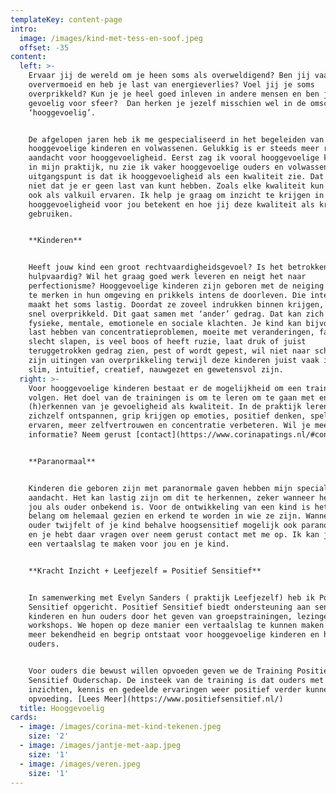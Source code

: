 ```yaml
---
templateKey: content-page
intro:
  image: /images/kind-met-tess-en-soof.jpeg
  offset: -35
content:
  left: >-
    Ervaar jij de wereld om je heen soms als overweldigend? Ben jij vaak
    oververmoeid en heb je last van energieverlies? Voel jij je soms
    overprikkeld? Kun je je heel goed inleven in andere mensen en ben je
    gevoelig voor sfeer?  Dan herken je jezelf misschien wel in de omschrijving
    ‘hooggevoelig’.


    De afgelopen jaren heb ik me gespecialiseerd in het begeleiden van
    hooggevoelige kinderen en volwassenen. Gelukkig is er steeds meer ruimte en
    aandacht voor hooggevoeligheid. Eerst zag ik vooral hooggevoelige kinderen
    in mijn praktijk, nu zie ik vaker hooggevoelige ouders en volwassenen. Mijn
    uitgangspunt is dat ik hooggevoeligheid als een kwaliteit zie. Dat betekent
    niet dat je er geen last van kunt hebben. Zoals elke kwaliteit kun je deze
    ook als valkuil ervaren. Ik help je graag om inzicht te krijgen in wat
    hooggevoeligheid voor jou betekent en hoe jij deze kwaliteit als kracht kan
    gebruiken.


    **Kinderen**


    Heeft jouw kind een groot rechtvaardigheidsgevoel? Is het betrokken en
    hulpvaardig? Wil het graag goed werk leveren en neigt het naar
    perfectionisme? Hooggevoelige kinderen zijn geboren met de neiging veel op
    te merken in hun omgeving en prikkels intens de doorleven. Die intensiteit
    maakt het soms lastig. Doordat ze zoveel indrukken binnen krijgen, raken ze
    snel overprikkeld. Dit gaat samen met ‘ander’ gedrag. Dat kan zich uiten in
    fysieke, mentale, emotionele en sociale klachten. Je kind kan bijvoorbeeld 
    last hebben van concentratieproblemen, moeite met veranderingen, faalangst,
    slecht slapen, is veel boos of heeft ruzie, laat druk of juist
    teruggetrokken gedrag zien, pest of wordt gepest, wil niet naar school. Het
    zijn uitingen van overprikkeling terwijl deze kinderen juist vaak invoelend,
    slim, intuïtief, creatief, nauwgezet en gewetensvol zijn.
  right: >-
    Voor hooggevoelige kinderen bestaat er de mogelijkheid om een training te
    volgen. Het doel van de trainingen is om te leren om te gaan met en het
    (h)erkennen van je gevoeligheid als kwaliteit. In de praktijk leren ze
    zichzelf ontspannen, grip krijgen op emoties, positief denken, spelenderwijs
    ervaren, meer zelfvertrouwen en concentratie verbeteren. Wil je meer
    informatie? Neem gerust [contact](https://www.corinapatings.nl/#contact) met me op.  


    **Paranormaal**


    Kinderen die geboren zijn met paranormale gaven hebben mijn speciale
    aandacht. Het kan lastig zijn om dit te herkennen, zeker wanneer het voor
    jou als ouder onbekend is. Voor de ontwikkeling van een kind is het van
    belang om helemaal gezien en erkend te worden in wie ze zijn. Wanneer je als
    ouder twijfelt of je kind behalve hoogsensitief mogelijk ook paranormaal is
    en je hebt daar vragen over neem gerust contact met me op. Ik kan je helpen
    een vertaalslag te maken voor jou en je kind. 


    **Kracht Inzicht + Leefjezelf = Positief Sensitief**


    In samenwerking met Evelyn Sanders ( praktijk Leefjezelf) heb ik Positief
    Sensitief opgericht. Positief Sensitief biedt ondersteuning aan sensitieve
    kinderen en hun ouders door het geven van groepstrainingen, lezingen en
    workshops. We hopen op deze manier een vertaalslag te kunnen maken zodat er
    meer bekendheid en begrip ontstaat voor hooggevoelige kinderen en hun
    ouders. 


    Voor ouders die bewust willen opvoeden geven we de Training Positief
    Sensitief Ouderschap. De insteek van de training is dat ouders met nieuwe
    inzichten, kennis en gedeelde ervaringen weer positief verder kunnen in de
    opvoeding. [Lees Meer](https://www.positiefsensitief.nl/)
  title: Hooggevoelig
cards:
  - image: /images/corina-met-kind-tekenen.jpeg
    size: '2'
  - image: /images/jantje-met-aap.jpeg
    size: '1'
  - image: /images/veren.jpeg
    size: '1'
---
```


